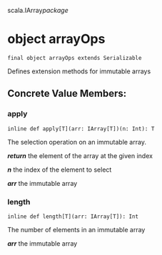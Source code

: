 scala.IArray$package$
# object arrayOps

<pre><code class="language-scala" >final object arrayOps extends Serializable</pre></code>
Defines extension methods for immutable arrays

## Concrete Value Members:
### apply
<pre><code class="language-scala" >inline def apply[T](arr: IArray[T])(n: Int): T</pre></code>
The selection operation on an immutable array.

***return*** the element of the array at the given index

***n*** the index of the element to select

***arr*** the immutable array

### length
<pre><code class="language-scala" >inline def length[T](arr: IArray[T]): Int</pre></code>
The number of elements in an immutable array

***arr*** the immutable array

